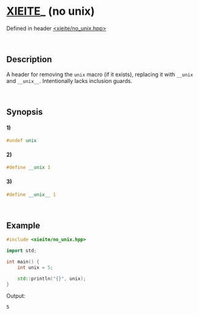 # [XIEITE](../../macros.md)\_ \(no unix\)
Defined in header [<xieite/no_unix.hpp>](../../../src/macros/no_unix.hpp)

&nbsp;

## Description
A header for removing the `unix` macro (if it exists), replacing it with `__unix` and `__unix__`. Intentionally lacks inclusion guards.

&nbsp;

## Synopsis
#### 1)
```cpp
#undef unix
```
#### 2)
```cpp
#define __unix 1
```
#### 3)
```cpp
#define __unix__ 1
```

&nbsp;

## Example
```cpp
#include <xieite/no_unix.hpp>

import std;

int main() {
    int unix = 5;

    std::println("{}", unix);
}
```
Output:
```
5
```
